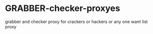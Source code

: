 # GRABBER-checker-proxyes
grabber and checker proxy for crackers or hackers or any one want list proxy
